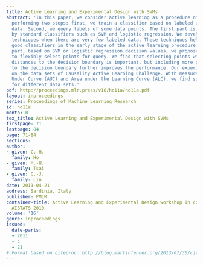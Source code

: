 ```yaml
---
title: Active Learning and Experimental Design with SVMs
abstract: 'In this paper, we consider active learning as a procedure of iteratively
  performing two steps: first, we train a classifier based on labeled and unlabeled
  data. Second, we query labels of some data points. The first part is achieved mainly
  by standard classifiers such as SVM and logistic regression. We develop additional
  techniques when there are very few labeled data. These techniques help to obtain
  good classifiers in the early stage of the active learning procedure. In the second
  part, based on SVM or logistic regression decision values, we propose a framework
  to flexibly select points for query. We find that selecting points with various
  distances to the decision boundary is important, but including more points close
  to the decision boundary further improves the performance. Our experiments are conducted
  on the data sets of Causality Active Learning Challenge. With measurements of Area
  Under Curve (AUC) and Area under the Learning Curve (ALC), we find suitable methods
  for different data sets.'
pdf: http://proceedings.mlr.press/v16/ho11a/ho11a.pdf
layout: inproceedings
series: Proceedings of Machine Learning Research
id: ho11a
month: 0
tex_title: Active Learning and Experimental Design with SVMs
firstpage: 71
lastpage: 84
page: 71-84
sections: 
author:
- given: C.-H.
  family: Ho
- given: M.-H.
  family: Tsai
- given: C.-J.
  family: Lin
date: 2011-04-21
address: Sardinia, Italy
publisher: PMLR
container-title: Active Learning and Experimental Design workshop In conjunction with
  AISTATS 2010
volume: '16'
genre: inproceedings
issued:
  date-parts:
  - 2011
  - 4
  - 21
# Format based on citeproc: http://blog.martinfenner.org/2013/07/30/citeproc-yaml-for-bibliographies/
---
```

